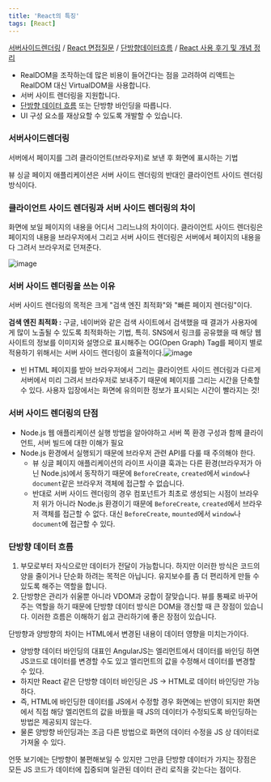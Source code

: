```yaml
---
title: 'React의 특징'
tags: [React]
---
```


[서버사이드렌더링](https://joshua1988.github.io/vue-camp/nuxt/ssr.html) / [React 면접질문](https://appear.github.io/2018/10/20/REACT/react-translate-01/) / [단방향데이터흐름](https://gocoder.tistory.com/2158) / [React 사용 후기 및 개념 정리](https://theuphill.tistory.com/15)

- RealDOM을 조작하는데 많은 비용이 들어간다는 점을 고려하여 리액트는 RealDOM 대신 VirtualDOM을 사용합니다.
- 서버 사이트 렌더링을 지원합니다.
- [단방향 데이터 흐름](https://www.notion.so/React-66af4464361747028cdc19d803537c33) 또는 단방향 바인딩을 따릅니다.
- UI 구성 요소를 재상요할 수 있도록 개발할 수 있습니다.

### 서버사이드렌더링

서버에서 페이지를 그려 클라이언트(브라우저)로 보낸 후 화면에 표시하는 기법

뷰 싱글 페이지 애플리케이션은 서버 사이드 렌더링의 반대인 클라이언트 사이드 렌더링 방식이다.

### 클라이언트 사이드 렌더링과 서버 사이드 렌더링의 차이

화면에 보일 페이지의 내용을 어디서 그리느냐의 차이이다. 클라이언트 사이드 렌더링은 페이지의 내용을 브라우저에서 그리고 서버 사이드 렌더링은 서버에서 페이지의 내용을 다 그려서 브라우저로 던져준다.

![image](https://user-images.githubusercontent.com/53068706/127669389-2b6e8529-4e58-4f61-b288-8221fd21b690.png)

### 서버 사이드 렌더링을 쓰는 이유

서버 사이드 렌더링의 목적은 크게 "검색 엔진 최적화"와 "빠른 페이지 렌더링"이다.

**검색 엔진 최적화 :** 구글, 네이버와 같은 검색 사이트에서 검색했을 때 결과가 사용자에게 많이 노출될 수 있도록 최적화하는 기법, 특히. SNS에서 링크를 공유했을 때 해당 웹 사이트의 정보를 이미지와 설명으로 표시해주는 OG(Open Graph) Tag를 페이지 별로 적용하기 위해서는 서버 사이드 렌더링이 효율적이다.![image](https://user-images.githubusercontent.com/53068706/127669539-b4f5c6a7-46a8-407e-bd0f-feb47d30b380.png)

- 빈 HTML 페이지를 받아 브라우저에서 그리는 클라이언트 사이드 렌더링과 다르게 서버에서 미리 그려서 브라우저로 보내주기 때문에 페이지를 그리는 시간을 단축할 수 있다. 사용자 입장에서는 화면에 유의미한 정보가 표시되는 시간이 빨라지는 것!

### 서버 사이드 렌더링의 단점

- Node.js 웹 애플리케이션 실행 방법을 알아야하고 서버 쪽 환경 구성과 함께 클라이언트, 서버 빌드에 대한 이해가 필요
- Node.js 환경에서 실행되기 때문에 브라우저 관련 API를 다룰 때 주의해야 한다.
  - 뷰 싱글 페이지 애플리케이션의 라이프 사이클 훅과는 다른 환경(브라우저가 아닌 Node.js)에서 동작하기 때문에 `BeforeCreate`, `created`에서 `window`나 `document`같은 브라우저 객체에 접근할 수 없습니다.
  - 반대로 서버 사이드 렌더링의 경우 컴포넌트가 최초로 생성되는 시점이 브라우저 위가 아니라 Node.js 환경이기 때문에 `BeforeCreate`, `created`에서 브라우저 객체를 접근할 수 없다. 대신 `BeforeCreate`, `mounted`에서 `window`나 `document`에 접근할 수 있다.

### 단방향 데이터 흐름

1. 부모로부터 자식으로만 데이터가 전달이 가능합니다. 하지만 이러한 방식은 코드의 양을 줄이거나 단순화 하려는 목적은 아닙니다. 유지보수를 좀 더 편리하게 만들 수 있도록 해주는 역할을 합니다.
2. 단방향은 관리가 쉬울뿐 아니라 VDOM과 궁합이 잘맞습니다. 뷰를 통째로 바꾸어주는 역할을 하기 때문에 단방향 데이터 방식은 DOM을 갱신할 때 큰 장점이 있습니다. 이러한 흐름은 이해하기 쉽고 관리하기에 좋은 장점이 있습니다.

단방향과 양방향의 차이는 HTML에서 변경된 내용이 데이터 영향을 미치는가이다.

- 양방향 데이터 바인딩의 대표인 AngularJS는 엘리먼트에서 데이터를 바인딩 하면 JS코드로 데이터를 변경할 수도 있고 엘리먼트의 값을 수정해서 데이터를 변경할 수 있다.
- 하지만 React 같은 단방향 데이터 바인딩은 JS → HTML로 데이터 바인딩만 가능하다.
- 즉, HTML에 바인딩한 데이터를 JS에서 수정할 경우 화면에는 반영이 되지만 화면에서 직접 해당 엘리먼트의 값을 바꿨을 때 JS의 데이터가 수정되도록 바인딩하는 방법은 제공되지 않는다.
- 물론 양방향 바인딩과는 조금 다른 방법으로 화면의 데이터 수정을 JS 상 데이터로 가져올 수 있다.

언뜻 보기에는 단방향이 불편해보일 수 있지만 그만큼 단방향 데이터가 가지는 장점은 모든 JS 코드가 데이터에 집중되며 일관된 데이터 관리 로직을 갖는다는 점이다.
